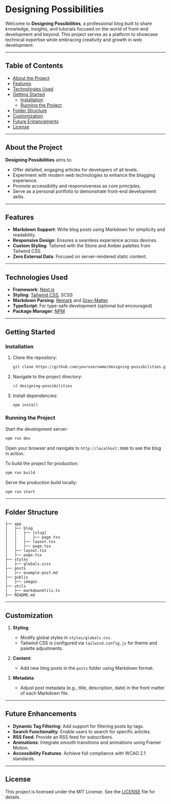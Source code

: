 # Designing Possibilities

Welcome to **Designing Possibilities**, a professional blog built to share knowledge, insights, and tutorials focused on the world of front-end development and beyond. This project serves as a platform to showcase technical expertise while embracing creativity and growth in web development.

---

## Table of Contents

- [About the Project](#about-the-project)
- [Features](#features)
- [Technologies Used](#technologies-used)
- [Getting Started](#getting-started)
  - [Installation](#installation)
  - [Running the Project](#running-the-project)
- [Folder Structure](#folder-structure)
- [Customization](#customization)
- [Future Enhancements](#future-enhancements)
- [License](#license)

---

## About the Project

**Designing Possibilities** aims to:

- Offer detailed, engaging articles for developers of all levels.
- Experiment with modern web technologies to enhance the blogging experience.
- Promote accessibility and responsiveness as core principles.
- Serve as a personal portfolio to demonstrate front-end development skills.

---

## Features

- **Markdown Support**: Write blog posts using Markdown for simplicity and readability.
- **Responsive Design**: Ensures a seamless experience across devices.
- **Custom Styling**: Tailored with the Stone and Amber palettes from Tailwind CSS.
- **Zero External Data**: Focused on server-rendered static content.

---

## Technologies Used

- **Framework**: [Next.js](https://nextjs.org/)
- **Styling**: [Tailwind CSS](https://tailwindcss.com/), SCSS
- **Markdown Parsing**: [Remark](https://remark.js.org/) and [Gray-Matter](https://github.com/jonschlinkert/gray-matter)
- **TypeScript**: For type-safe development (optional but encouraged)
- **Package Manager**: [NPM](https://nodejs.org/en)

---

## Getting Started

### Installation

1. Clone the repository:
   ```bash
   git clone https://github.com/yourusername/designing-possibilities.git
   ```
2. Navigate to the project directory:
   ```bash
   cd designing-possibilities
   ```
3. Install dependencies:
   ```bash
   npm install
   ```

### Running the Project

Start the development server:
```bash
npm run dev
```

Open your browser and navigate to `http://localhost:3000` to see the blog in action.

To build the project for production:
```bash
npm run build
```

Serve the production build locally:
```bash
npm run start
```

---

## Folder Structure

```
├── app
│   ├── blog
│   │   ├── [slug]
│   │   │   ├── page.tsx
│   │   ├── layout.tsx
│   │   ├── page.tsx
│   ├── layout.tsx
│   ├── page.tsx
├── styles
│   ├── globals.scss
├── posts
│   ├── example-post.md
├── public
│   ├── images
├── utils
│   ├── markdownUtils.ts
├── README.md
```

---

## Customization

1. **Styling**:
   - Modify global styles in `styles/globals.css`.
   - Tailwind CSS is configured via `tailwind.config.js` for theme and palette adjustments.

2. **Content**:
   - Add new blog posts in the `posts` folder using Markdown format.

3. **Metadata**:
   - Adjust post metadata (e.g., title, description, date) in the front matter of each Markdown file.

---

## Future Enhancements

- **Dynamic Tag Filtering**: Add support for filtering posts by tags.
- **Search Functionality**: Enable users to search for specific articles.
- **RSS Feed**: Provide an RSS feed for subscribers.
- **Animations**: Integrate smooth transitions and animations using Framer Motion.
- **Accessibility Features**: Achieve full compliance with WCAG 2.1 standards.

---

## License

This project is licensed under the MIT License. See the [LICENSE](LICENSE) file for details.

